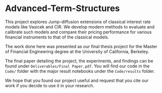 # Advanced-Term-Structures

This project explores Jump-diffusion extensions of classical interest rate models like Vasicek and CIR. We develop modern methods to evaluate and calibrate such models and compare their pricing performance for various financial instruments to that of the classical models. 

The work done here was presented as our final thesis project for the Master of Financial Engineering degree at the University of California, Berkeley.

The final paper detailing the project, the experiments, and findings can be found under `Deliverables/Final Paper.pdf`. You will find our code in the `Code/` folder with the major result notebooks under the `Code/results` folder.  

We hope that you found our project useful and request that you cite our work if you decide to use it in your research.
